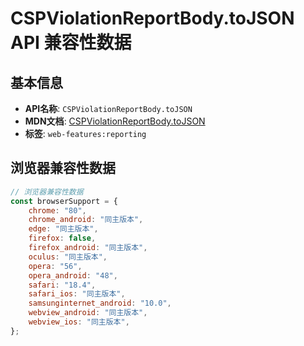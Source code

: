 # CSPViolationReportBody.toJSON API 兼容性数据

## 基本信息

- **API名称**: `CSPViolationReportBody.toJSON`
- **MDN文档**: [CSPViolationReportBody.toJSON](https://developer.mozilla.org/docs/Web/API/CSPViolationReportBody/toJSON)
- **标签**: `web-features:reporting`

## 浏览器兼容性数据

```javascript
// 浏览器兼容性数据
const browserSupport = {
    chrome: "80",
    chrome_android: "同主版本",
    edge: "同主版本",
    firefox: false,
    firefox_android: "同主版本",
    oculus: "同主版本",
    opera: "56",
    opera_android: "48",
    safari: "18.4",
    safari_ios: "同主版本",
    samsunginternet_android: "10.0",
    webview_android: "同主版本",
    webview_ios: "同主版本",
};

```

